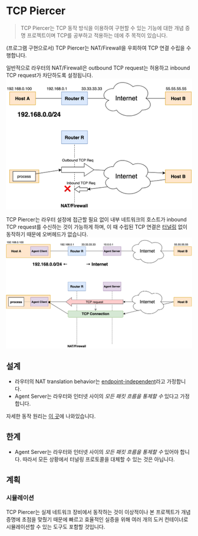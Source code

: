 # TCP Piercer
> TCP Piercer는 TCP 동작 방식을 이용하여 구현할 수 있는 기능에 대한 개념 증명 프로젝트이며
> TCP를 공부하고 적용하는 데에 주 목적이 있습니다.

(프로그램 구현으로서) TCP Piercer는 NAT/Firewall을 우회하여 TCP 연결 수립을 수행합니다.

일반적으로 라우터의 NAT/Firewall은 outbound TCP request는 허용하고 inbound TCP request가 차단하도록 설정됩니다.
<br>
<img src="./docs/_images/given-situation.png" alt="given situation" width=600>

TCP Piercer는 라우터 설정에 접근할 필요 없이 내부 네트워크의 호스트가 inbound TCP request를 수신하는 것이 가능하게 하며,
이 때 수립된 TCP 연결은 [터널링][Wikipedia, Tunneling protocol] 없이 동작하기 때문에 오버헤드가 없습니다.
<br>
<img src="./docs/_images/desired-result.png" alt="desired result" width=800>


## 설계
- 라우터의 NAT translation behavior는 [endpoint-independent][rfc4787, section 4.1]라고 가정합니다.
- Agent Server는 라우터와 인터넷 사이의 _모든 패킷 흐름을 통제할 수_ 있다고 가정합니다.

자세한 동작 원리는 [이 곳](./docs/network-flow.md)에 나와있습니다.

## 한계
- Agent Server는 라우터와 인터넷 사이의 _모든 패킷 흐름을 통제할 수_ 있어야 합니다. 따라서 모든 상황에서
터널링 프로토콜을 대체할 수 있는 것은 아닙니다.

## 계획
### 시뮬레이션
TCP Piercer는 실제 네트워크 장비에서 동작하는 것이 이상적이나 본 프로젝트가 개념 증명에 초점을 맞췄기 때문에
빠르고 효율적인 실증을 위해 여러 개의 도커 컨테이너로 시뮬레이션할 수 있는 도구도 포함할 것입니다.


[rfc4787, section 4.1]: https://tools.ietf.org/html/rfc4787#section-4.1
[Wikipedia, TUN/TAP]: https://en.wikipedia.org/wiki/TUN/TAP
[Wikipedia, Tunneling protocol]: https://en.wikipedia.org/wiki/Tunneling_protocol
